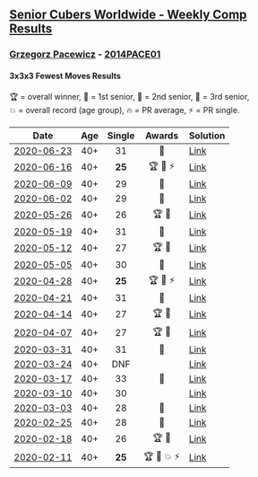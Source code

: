 <style>table {white-space: nowrap;}</style>

## [Senior Cubers Worldwide - Weekly Comp Results](/scw-comp/results/)
### [Grzegorz Pacewicz](README.md) - [2014PACE01](https://www.worldcubeassociation.org/persons/2014PACE01?event=333fm)
#### 3x3x3 Fewest Moves Results

<span style="white-space: nowrap;">🏆 = overall winner</span>, <span style="white-space: nowrap;">🥇 = 1st senior</span>, <span style="white-space: nowrap;">🥈 = 2nd senior</span>, <span style="white-space: nowrap;">🥉 = 3rd senior</span>, <span style="white-space: nowrap;">💥 = overall record (age group)</span>, <span style="white-space: nowrap;">🔥 = PR average</span>, <span style="white-space: nowrap;">⚡ = PR single</span>.

| Date | Age | Single | Awards | Solution |
| :--: | :--: | :--: | :--: | :-- |
| [2020-06-23](../../results/2020-06-23/333fm.md) | 40+ | 31 | 🥈 | [Link](https://www.facebook.com/events/284763775909443/permalink/285251059194048/) |
| [2020-06-16](../../results/2020-06-16/333fm.md) | 40+ | **25** | 🏆 🥇 ⚡ | [Link](https://www.facebook.com/events/753945178677521/permalink/756398248432214/) |
| [2020-06-09](../../results/2020-06-09/333fm.md) | 40+ | 29 | 🥇 | [Link](https://www.facebook.com/events/855783411578420/permalink/857203278103100/) |
| [2020-06-02](../../results/2020-06-02/333fm.md) | 40+ | 29 | 🥈 | [Link](https://www.facebook.com/events/3920457157996941/permalink/3929360207106636/) |
| [2020-05-26](../../results/2020-05-26/333fm.md) | 40+ | 26 | 🏆 🥇 | [Link](https://www.facebook.com/events/2622968941252005/permalink/2623152611233638/) |
| [2020-05-19](../../results/2020-05-19/333fm.md) | 40+ | 31 | 🥇 | [Link](https://www.facebook.com/events/568280284126471/permalink/570809837206849/) |
| [2020-05-12](../../results/2020-05-12/333fm.md) | 40+ | 27 | 🏆 🥇 | [Link](https://www.facebook.com/events/2563130363933815/permalink/2568078846772300/) |
| [2020-05-05](../../results/2020-05-05/333fm.md) | 40+ | 30 | 🥇 | [Link](https://www.facebook.com/events/271150663928664/permalink/274713473572383/) |
| [2020-04-28](../../results/2020-04-28/333fm.md) | 40+ | **25** | 🏆 🥇 ⚡ | [Link](https://www.facebook.com/events/339284923718995/permalink/341683326812488/) |
| [2020-04-21](../../results/2020-04-21/333fm.md) | 40+ | 31 | 🥈 | [Link](https://www.facebook.com/events/573932290186676/permalink/575999886646583/) |
| [2020-04-14](../../results/2020-04-14/333fm.md) | 40+ | 27 | 🏆 🥇 | [Link](https://www.facebook.com/events/1537311246473343/permalink/1537775026426965/) |
| [2020-04-07](../../results/2020-04-07/333fm.md) | 40+ | 27 | 🏆 🥇 | [Link](https://www.facebook.com/events/253518435802861/permalink/254351852386186/) |
| [2020-03-31](../../results/2020-03-31/333fm.md) | 40+ | 31 | 🥈 | [Link](https://www.facebook.com/events/511598773063510/permalink/514549682768419/) |
| [2020-03-24](../../results/2020-03-24/333fm.md) | 40+ | DNF |  | [Link](https://www.facebook.com/events/500266387310754/permalink/501735783830481/) |
| [2020-03-17](../../results/2020-03-17/333fm.md) | 40+ | 33 | 🥉 | [Link](https://www.facebook.com/events/210706923625115/permalink/210846356944505/) |
| [2020-03-10](../../results/2020-03-10/333fm.md) | 40+ | 30 |  | [Link](https://www.facebook.com/events/640532176759268/permalink/642597733219379/) |
| [2020-03-03](../../results/2020-03-03/333fm.md) | 40+ | 28 | 🥈 | [Link](https://www.facebook.com/events/235909040903027/permalink/239951957165402/) |
| [2020-02-25](../../results/2020-02-25/333fm.md) | 40+ | 28 | 🥇 | [Link](https://www.facebook.com/events/215751886207638/permalink/216177539498406/) |
| [2020-02-18](../../results/2020-02-18/333fm.md) | 40+ | 26 | 🏆 🥇 | [Link](https://www.facebook.com/groups/1604105099735401/permalink/2146673152145257/) |
| [2020-02-11](../../results/2020-02-11/333fm.md) | 40+ | **25** | 🏆 🥇 💥 ⚡ | [Link](https://www.facebook.com/groups/1604105099735401/permalink/2138923996253506/) |


<!-- Global site tag (gtag.js) - Google Analytics -->
<script async src="https://www.googletagmanager.com/gtag/js?id=UA-86348435-3"></script>
<script>window.dataLayer = window.dataLayer || []; function gtag() {dataLayer.push(arguments);} gtag('js', new Date()); gtag('config', 'UA-86348435-3');</script>
